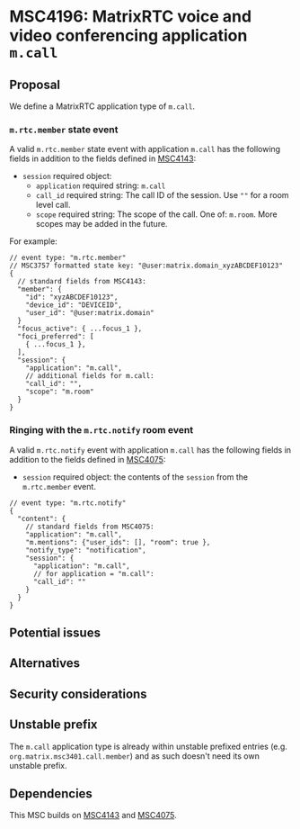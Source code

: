 # MSC4196: MatrixRTC voice and video conferencing application `m.call`

## Proposal

We define a MatrixRTC application type of `m.call`.

### `m.rtc.member` state event

A valid `m.rtc.member` state event with application `m.call` has the following fields in addition to the fields defined in [MSC4143](https://github.com/matrix-org/matrix-spec-proposals/pull/4143):

- `session` required object:
  - `application` required string: `m.call`
  - `call_id` required string: The call ID of the session. Use `""` for a room level call.
  - `scope` required string: The scope of the call. One of: `m.room`. More scopes may be added in the future.

For example:

```json5
// event type: "m.rtc.member"
// MSC3757 formatted state key: "@user:matrix.domain_xyzABCDEF10123"
{
  // standard fields from MSC4143:
  "member": {
    "id": "xyzABCDEF10123",
    "device_id": "DEVICEID",
    "user_id": "@user:matrix.domain"
  }
  "focus_active": { ...focus_1 },
  "foci_preferred": [
    { ...focus_1 },
  ],
  "session": {
    "application": "m.call",
    // additional fields for m.call:
    "call_id": "",
    "scope": "m.room"
  }
}
```

### Ringing with the `m.rtc.notify` room event

A valid `m.rtc.notify` event with application `m.call` has the following fields in addition to the fields defined in [MSC4075](https://github.com/matrix-org/matrix-spec-proposals/pull/4075):

- `session` required object: the contents of the `session` from the `m.rtc.member` event.

```json5
// event type: "m.rtc.notify"
{
  "content": {
    // standard fields from MSC4075:
    "application": "m.call",
    "m.mentions": {"user_ids": [], "room": true },
    "notify_type": "notification",
    "session": {
      "application": "m.call",
      // for application = "m.call":
      "call_id": ""
    }
  }
}
```

## Potential issues

## Alternatives

## Security considerations

## Unstable prefix

The `m.call` application type is already within unstable prefixed entries (e.g.
`org.matrix.msc3401.call.member`) and as such doesn't need its own unstable prefix.

## Dependencies

This MSC builds on [MSC4143](https://github.com/matrix-org/matrix-spec-proposals/pull/4143) and [MSC4075](https://github.com/matrix-org/matrix-spec-proposals/pull/4075).
